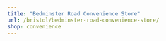 ```yaml
---
title: "Bedminster Road Convenience Store"
url: /bristol/bedminster-road-convenience-store/
shop: convenience
---
```

